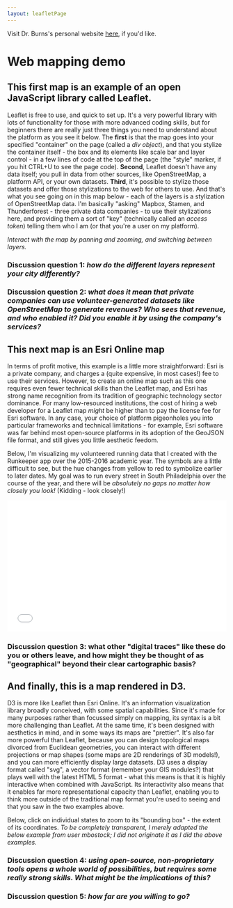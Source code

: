 ```yaml
---
layout: leafletPage
---
```


Visit Dr. Burns's personal website [here](http://burnsr77.github.io/), if you'd like.

# Web mapping demo


## This first map is an example of an open JavaScript library called Leaflet. 

Leaflet is free to use, and quick to set up. It's a very powerful library with lots of functionality for those with more advanced coding skills, but for beginners there are really just three things you need to understand about the platform as you see it below. The **first** is that the map goes into your specified "container" on the page (called a *div object*), and that you stylize the container itself - the box and its elements like scale bar and layer control - in a few lines of code at the top of the page (the "style" marker, if you hit CTRL+U to see the page code). **Second**, Leaflet doesn't have any data itself; you pull in data from other sources, like OpenStreetMap, a platform API, or your own datasets. **Third**, it's possible to stylize those datasets and offer those stylizations to the web for others to use. And that's what you see going on in this map below - each of the layers is a stylization of OpenStreetMap data. I'm basically "asking" Mapbox, Stamen, and Thunderforest - three private data companies - to use their stylizations here, and providing them a sort of "key" (technically called an *access token*) telling them who I am (or that you're a user on my platform). 

*Interact with the map by panning and zooming, and switching between layers.*

<div id="mapid"></div>
<script>
	//Mapbox base layer
	var mapbox_base = L.tileLayer('https://api.mapbox.com/styles/v1/{id}/tiles/{z}/{x}/{y}?access_token={accessToken}', {
		attribution: 'Map data &copy; <a href="https://www.openstreetmap.org/">OpenStreetMap</a> contributors, <a href="https://creativecommons.org/licenses/by-sa/2.0/">CC-BY-SA</a>, Imagery © <a href="https://www.mapbox.com/">Mapbox</a>',
		id: 'mapbox/streets-v11',
		accessToken: 'pk.eyJ1IjoiYnVybnNyNzciLCJhIjoiY2lqYWgyZzJ3MDA5enU5bHhndDl0OGk3ZiJ9.E60cOEL952IkbYp44iPDaw'
	});	
	
	//OpenStreetMap base layer
	var osm_base = L.tileLayer('http://{s}.tile.osm.org/{z}/{x}/{y}.png', {
		attribution: '&copy; <a href="http://osm.org/copyright">OpenStreetMap</a> contributors'
	});


	//Stamen base layer
	var STL = L.tileLayer('https://stamen-tiles-{s}.a.ssl.fastly.net/toner-lite/{z}/{x}/{y}{r}.{ext}', {
		attribution: 'Map tiles by <a href="http://stamen.com">Stamen Design</a>, <a href="http://creativecommons.org/licenses/by/3.0">CC BY 3.0</a> &mdash; Map data &copy; <a href="https://www.openstreetmap.org/copyright">OpenStreetMap</a> contributors',
		ext: 'png'
	});
	
	//Thunderforest base layer
	var TSM = L.tileLayer('https://{s}.tile.thunderforest.com/spinal-map/{z}/{x}/{y}.png?apikey={apikey}', {
		attribution: '&copy; <a href="http://www.thunderforest.com/">Thunderforest</a>, &copy; <a href="https://www.openstreetmap.org/copyright">OpenStreetMap</a> contributors',
		apikey: '66f365dd1ecd4241aac7d62f2cd216e0',
		maxZoom: 22
	});

	var mymap = L.map('mapid', {
		center: [54.7767, -1.5749], 
		zoom: 14,
		layers: [osm_base, mapbox_base]
	});


	var baseMaps = {
		"mapbox": mapbox_base,
		"osm": osm_base,
		"stamen toner lite": STL,
		"spinal map": TSM
	};

			
	L.control.layers(baseMaps).addTo(mymap);

</script>


### Discussion question 1: *how do the different layers represent your city differently?*

### Discussion question 2: *what does it mean that private companies can use volunteer-generated datasets like OpenStreetMap to generate revenues? Who sees that revenue, and who enabled it? Did you enable it by using the company's services?*


## This next map is an Esri Online map

In terms of profit motive, this example is a little more straightforward: Esri is a private company, and charges a (quite expensive, in most cases!) fee to use their services. However, to create an online map such as this one requires even fewer technical skills than the Leaflet map, and Esri has strong name recognition from its tradition of geographic technology sector dominance. For many low-resourced institutions, the cost of hiring a web developer for a Leaflet map *might* be higher than to pay the license fee for Esri software. In any case, your choice of platform pigeonholes you into particular frameworks and technical limitations - for example, Esri software was far behind most open-source platforms in its adoption of the GeoJSON file format, and still gives you little aesthetic feedom. 

Below, I'm visualizing my volunteered running data that I created with the Runkeeper app over the 2015-2016 academic year. The symbols are a little difficult to see, but the hue changes from yellow to red to symbolize earlier to later dates. My goal was to run every street in South Philadelphia over the course of the year, and there will be *absolutely no gaps no matter how closely you look!* (Kidding - look closely!)

<style>.embed-container {position: relative; padding-bottom: 60%; height: 0; max-width: 100%;} .embed-container iframe, .embed-container object, .embed-container iframe{position: absolute; top: 0; left: 0; width: 100%; height: 100%;} small{position: absolute; z-index: 40; bottom: 0; margin-bottom: -15px;}</style><div class="embed-container"><iframe width="1000" height="600" frameborder="0" scrolling="no" marginheight="0" marginwidth="0" title="Philadelphia running" src="//www.arcgis.com/apps/Embed/index.html?webmap=7e06039a1148436b9bb29b9ed1d75a5c&extent=-75.2222,39.9003,-75.1211,39.9433&zoom=true&previewImage=false&scale=true&legend=true&disable_scroll=true&theme=light"></iframe></div>	

### Discussion question 3: **what other "digital traces" like these do you or others leave, and how might they be thought of as "geographical" beyond their clear cartographic basis?**


## And finally, this is a map rendered in D3.

D3 is more like Leaflet than Esri Online. It's an information visualization library broadly conceived, with some spatial capabilities. Since it's made for many purposes rather than focussed simply on mapping, its syntax is a bit more challenging than Leaflet. At the same time, it's been designed with aesthetics in mind, and in some ways its maps are "prettier". It's also far more powerful than Leaflet, because you can design topological maps divorced from Euclidean geometries, you can interact with different projections or map shapes (some maps are 2D renderings of 3D models!), and you can more efficiently display large datasets. D3 uses a display format called "svg", a vector format (remember your GIS modules?) that plays well with the latest HTML 5 format - what this means is that it is highly interactive when combined with JavaScript. Its interactivity also means that it enables far more representational capacity than Leaflet, enabling you to think more outside of the traditional map format you're used to seeing and that you saw in the two examples above.

Below, click on individual states to zoom to its "bounding box" - the extent of its coordinates. *To be completely transparent, I merely adapted the below example from user mbostock; I did not originate it as I did the above examples.*

<div id="d3div"></div>
<script>

var width = 960,
    height = 500,
    active = d3.select(null);

var projection = d3.geo.albersUsa()
    .scale(1000)
    .translate([width / 2, height / 2]);

var path = d3.geo.path()
    .projection(projection);

var svg = d3.select("#d3div").append("svg")
    .attr("width", width)
    .attr("height", height);

svg.append("rect")
    .attr("class", "background")
    .attr("width", width)
    .attr("height", height)
    .on("click", reset);

var g = svg.append("g")
    .style("stroke-width", "1.5px");

d3.json("./assets/us.json", function(error, us) {
  if (error) throw error;

  g.selectAll("path")
      .data(topojson.feature(us, us.objects.states).features)
    .enter().append("path")
      .attr("d", path)
      .attr("class", "feature")
      .on("click", clicked);

  g.append("path")
      .datum(topojson.mesh(us, us.objects.states, function(a, b) { return a !== b; }))
      .attr("class", "mesh")
      .attr("d", path);
});

function clicked(d) {
  if (active.node() === this) return reset();
  active.classed("active", false);
  active = d3.select(this).classed("active", true);

  var bounds = path.bounds(d),
      dx = bounds[1][0] - bounds[0][0],
      dy = bounds[1][1] - bounds[0][1],
      x = (bounds[0][0] + bounds[1][0]) / 2,
      y = (bounds[0][1] + bounds[1][1]) / 2,
      scale = .9 / Math.max(dx / width, dy / height),
      translate = [width / 2 - scale * x, height / 2 - scale * y];

  g.transition()
      .duration(750)
      .style("stroke-width", 1.5 / scale + "px")
      .attr("transform", "translate(" + translate + ")scale(" + scale + ")");
}

function reset() {
  active.classed("active", false);
  active = d3.select(null);

  g.transition()
      .duration(750)
      .style("stroke-width", "1.5px")
      .attr("transform", "");
}

</script>

### Discussion question 4: *using open-source, non-proprietary tools opens a whole world of possibilities, but requires some really strong skills. What might be the implications of this?*

### Discussion question 5: *how far are **you** willing to go?*